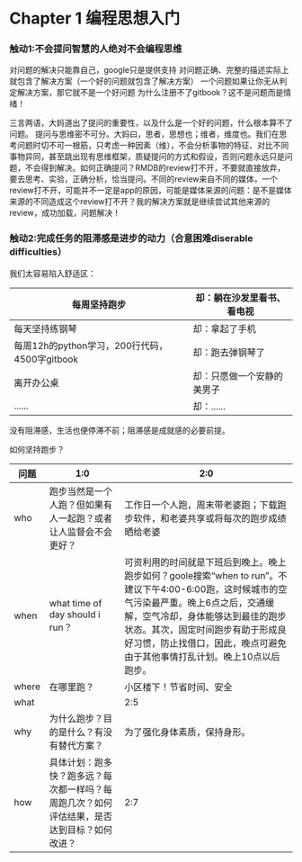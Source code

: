 # Chapter 1 编程思想入门



### 触动1:不会提问智慧的人绝对不会编程思维

对问题的解决只能靠自己，google只是提供支持
对问题正确、完整的描述实际上就包含了解决方案（一个好的问题就包含了解决方案）
一个问题如果让你无从判定解决方案，那它就不是一个好问题
为什么注册不了gitbook？这不是问题而是情绪！

三言两语，大妈道出了提问的重要性，以及什么是一个好的问题，什么根本算不了问题。
提问与思维密不可分。大妈曰，思者，思想也；维者，维度也。我们在思考问题时切不可一根筋，只考虑一种因素（维），不会分析事物的特征、对比不同事物异同，甚至跳出现有思维框架，质疑提问的方式和假设，否则问题永远只是问题，不会得到解决。如何正确提问？RMDB的review打不开，不要就直接放弃，要去思考、实验，正确分析，恰当提问。不同的review来自不同的媒体，一个review打不开，可能并不一定是app的原因，可能是媒体来源的问题：是不是媒体来源的不同造成这个review打不开？我的解决方案就是继续尝试其他来源的review，成功加载，问题解决！




### 触动2:完成任务的阻滞感是进步的动力（合意困难diserable difficulties）

我们太容易陷入舒适区：

| 每周坚持跑步 | 却：躺在沙发里看书、看电视 |
| -- | -- |
| 每天坚持练钢琴 | 却：拿起了手机 |
| 每周12h的python学习，200行代码，4500字gitbook | 却：跑去弹钢琴了 |
| 离开办公桌 | 却：只愿做一个安静的美男子 |
|  ...... | 却：...... |

没有阻滞感，生活也便停滞不前；阻滞感是成就感的必要前提。

如何坚持跑步？

| 问题 | 1:0 | 2:0 |
| -- | -- | -- |
| who | 跑步当然是一个人跑？但如果有人一起跑？或者让人监督会不会更好？ | 工作日一个人跑，周末带老婆跑；下载跑步软件，和老婆共享或将每次的跑步成绩晒给老婆|
| when | what time of day should i run？ | 可资利用的时间就是下班后到晚上。晚上跑步如何？goole搜索“when to run”。不建议下午4:00-6:00跑，这时候城市的空气污染最严重。晚上6点之后，交通缓解，空气冷却，身体能够达到最佳的跑步状态。其次，固定时间跑步有助于形成良好习惯，防止找借口，因此，晚点可避免由于其他事情打乱计划。晚上10点以后跑步。 |
| where | 在哪里跑？ | 小区楼下！节省时间、安全 |
| what |  | 2:5 |
| why | 为什么跑步？目的是什么？有没有替代方案？ | 为了强化身体素质，保持身形。 |
| how | 具体计划：跑多快？跑多远？每次都一样吗？每周跑几次？如何评估结果，是否达到目标？如何改进？ | 2:7 |




















